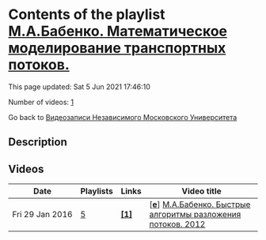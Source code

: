 # Contents of the playlist [М.А.Бабенко. Математическое моделирование транспортных потоков.](https://www.youtube.com/playlist?list=PLp9ABVh6_x4FlsbstEtZ5VghTaj7CzpM3)

This page updated: Sat 5 Jun 2021 17:46:10

Number of videos: [1](#videos)

Go back to [Видеозаписи Независимого Московского Университета](../README.md)

## Description



## Videos

|Date|Playlists|Links|Video title|
|---|---|---|---|
| Fri&nbsp;29&nbsp;Jan&nbsp;2016 | [5](../playlists/5 "М.А.Бабенко. Математическое моделирование транспортных потоков.") | [**[1]**](http://www.mathnet.ru/php/conference.phtml?option_lang=rus&eventID=24&confid=424) | [[**e**](https://studio.youtube.com/video/6qUp_m2U4kE/edit "Edit")] [М.А.Бабенко. Быстрые алгоритмы разложения потоков. 2012](https://www.youtube.com/watch?v=6qUp_m2U4kE&list=PLp9ABVh6_x4FlsbstEtZ5VghTaj7CzpM3 "Семинар курса \"Математическое моделирование транспортных потоков\". Независимый Московский Университет  Москва, Большой Власьевский пер., 11, 401, 17 ноября 2012, 16:00 Подробнее о курсе: http://www.mathnet.ru/php/conference.phtml?option_lang=rus&eventID=24&confid=424") |
